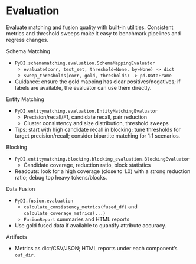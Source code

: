 # Evaluation

Evaluate matching and fusion quality with built‑in utilities. Consistent metrics and threshold sweeps make it easy to benchmark pipelines and regress changes.

Schema Matching
- `PyDI.schemamatching.evaluation.SchemaMappingEvaluator`
  - `evaluate(corr, test_set, threshold=None, by=None) -> dict`
  - `sweep_thresholds(corr, gold, thresholds) -> pd.DataFrame`
- Guidance: ensure the gold mapping has clear positives/negatives; if labels are available, the evaluator can use them directly.

Entity Matching
- `PyDI.entitymatching.evaluation.EntityMatchingEvaluator`
  - Precision/recall/F1, candidate recall, pair reduction
  - Cluster consistency and size distribution, threshold sweeps
- Tips: start with high candidate recall in blocking; tune thresholds for target precision/recall; consider bipartite matching for 1:1 scenarios.

Blocking
- `PyDI.entitymatching.blocking.blocking_evaluation.BlockingEvaluator`
  - Candidate coverage, reduction ratio, block statistics
- Readouts: look for a high coverage (close to 1.0) with a strong reduction ratio; debug top heavy tokens/blocks.

Data Fusion
- `PyDI.fusion.evaluation`
  - `calculate_consistency_metrics(fused_df)` and `calculate_coverage_metrics(...)`
  - `FusionReport` summaries and HTML reports
- Use gold fused data if available to quantify attribute accuracy.

Artifacts
- Metrics as dict/CSV/JSON; HTML reports under each component’s `out_dir`.
